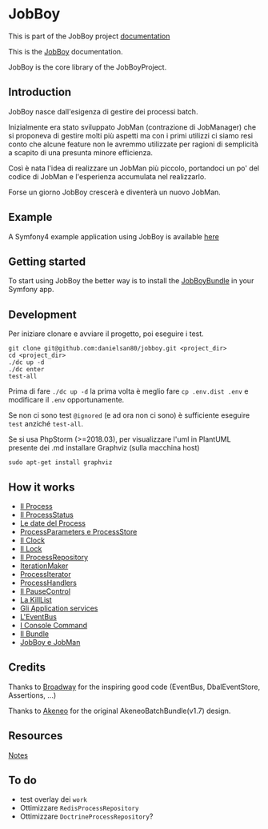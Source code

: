 # JobBoy

This is part of the JobBoy project [documentation](../README.md)

This is the [JobBoy](https://github.com/danielsan80/jobboy) documentation.

JobBoy is the core library of the JobBoyProject.

## Introduction

JobBoy nasce dall'esigenza di gestire dei processi batch.

Inizialmente era stato sviluppato JobMan (contrazione di JobManager) che si proponeva di gestire molti più
aspetti ma con i primi utilizzi ci siamo resi conto che alcune feature non le avremmo
utilizzate per ragioni di semplicità a scapito di una presunta minore efficienza.

Così è nata l'idea di realizzare un JobMan più piccolo, portandoci un po' del codice
di JobMan e l'esperienza accumulata nel realizzarlo.

Forse un giorno JobBoy crescerà e diventerà un nuovo JobMan.

## Example ##
A Symfony4 example application using JobBoy is available [here](./jobboy-example.md) 


## Getting started

To start using JobBoy the better way is to install the [JobBoyBundle](./jobboy-bundle.md) in your Symfony app.

## Development

Per iniziare clonare e avviare il progetto, poi eseguire i test.

```
git clone git@github.com:danielsan80/jobboy.git <project_dir>
cd <project_dir>
./dc up -d
./dc enter
test-all
```

Prima di fare `./dc up -d` la prima volta è meglio fare `cp .env.dist .env` e modificare il `.env`
opportunamente.

Se non ci sono test `@ignored` (e ad ora non ci sono) è sufficiente eseguire `test`
anziché `test-all`.

Se si usa PhpStorm (>=2018.03), per visualizzare l'uml in PlantUML presente dei .md installare Graphviz
(sulla macchina host)


```
sudo apt-get install graphviz
```


## How it works

- [Il Process](./jobboy/process.md)
- [Il ProcessStatus](./jobboy/process_status.md)
- [Le date del Process](./jobboy/process_dates.md)
- [ProcessParameters e ProcessStore](./jobboy/process_parameters_and_store.md)
- [Il Clock](./jobboy/clock.md)
- [Il Lock](./jobboy/lock.md)
- [Il ProcessRepository](./jobboy/process_repository.md)
- [IterationMaker](./jobboy/iteration_maker.md)
- [ProcessIterator](./jobboy/process_iterator.md)
- [ProcessHandlers](./jobboy/process_handlers.md)
- [Il PauseControl](./jobboy/pause_control.md)
- [La KillList](./jobboy/kill_list.md)
- [Gli Application services](./jobboy/application_services.md)
- [L'EventBus](./jobboy/event_bus.md)
- [I Console Command](./jobboy/console_commands.md)
- [Il Bundle](./jobboy/bundle.md)
- [JobBoy e JobMan](./jobboy/jobman.md)


## Credits

Thanks to [Broadway](https://github.com/broadway/broadway) for the inspiring good code
(EventBus, DbalEventStore, Assertions, ...)

Thanks to [Akeneo](https://github.com/akeneo/pim-community-dev) for the original AkeneoBatchBundle(v1.7) design. 

## Resources

[Notes](jobboy/notes.md)

## To do
- test overlay dei `work`
- Ottimizzare `RedisProcessRepository`
- Ottimizzare `DoctrineProcessRepository`?


